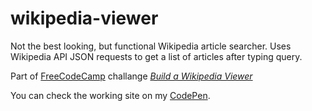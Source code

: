 # wikipedia-viewer
Not the best looking, but functional Wikipedia article searcher. Uses Wikipedia API JSON requests to get a list of articles after typing query.

Part of [FreeCodeCamp](https://www.freecodecamp.com/) challange [*Build a Wikipedia Viewer*](https://www.freecodecamp.com/challenges/build-a-wikipedia-viewer)

You can check the working site on my [CodePen](http://codepen.io/mandriv/pen/QKPOpL).
